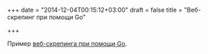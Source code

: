 +++
date = "2014-12-04T00:15:12+03:00"
draft = false
title = "Веб-скрепинг при помощи Go"

+++

<p>Пример <a href="http://dahernan.github.io/2014/12/03/scrap-the-web-with-go/">веб-скрепинга при помощи Go</a>.</p>

